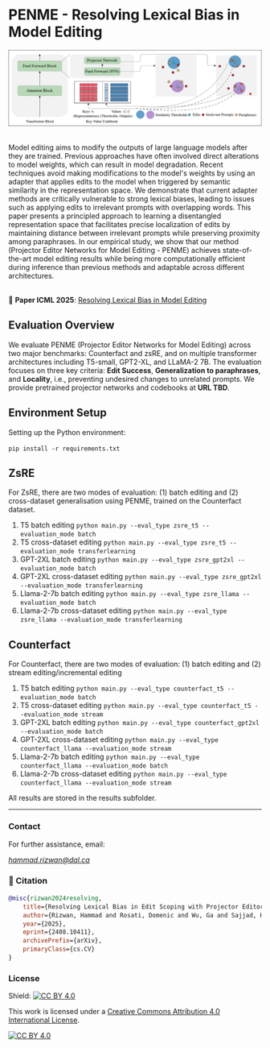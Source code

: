 # PENME - Resolving Lexical Bias in Model Editing
![Alt Text](PENME.png)

<br>
Model editing aims to modify the outputs of large language models after they are trained. Previous approaches have often involved direct alterations to model weights, which can result in model degradation. Recent techniques avoid making modifications to the model's weights by using an adapter that applies edits to the model when triggered by semantic similarity in the representation space. We demonstrate that current adapter methods are critically vulnerable to strong lexical biases, leading to issues such as applying edits to irrelevant prompts with overlapping words. This paper presents a principled approach to learning a disentangled representation space that facilitates precise localization of edits by maintaining distance between irrelevant prompts while preserving proximity among paraphrases. In our empirical study, we show that our method (Projector Editor Networks for Model Editing - PENME) achieves state-of-the-art model editing results while being more computationally efficient during inference than previous methods and adaptable across different architectures.<br /> <br /> 

📄 **Paper ICML 2025**: [Resolving Lexical Bias in Model Editing](https://www.arxiv.org/abs/2408.10411)


##  Evaluation Overview

We evaluate PENME (Projector Editor Networks for Model Editing) across two major benchmarks: Counterfact and zsRE, and on multiple transformer architectures including T5-small, GPT2-XL, and LLaMA-2 7B. The evaluation focuses on three key criteria: **Edit Success**, **Generalization to paraphrases**, and **Locality**, i.e., preventing undesired changes to unrelated prompts. We provide pretrained projector networks and codebooks at **URL TBD**.

## Environment Setup
Setting up the Python environment:

   `pip install -r requirements.txt`

## ZsRE
For ZsRE, there are two modes of evaluation: (1) batch editing and (2) cross-dataset generalisation using PENME, trained on the Counterfact dataset.


1. T5 batch editing
   `python main.py --eval_type zsre_t5 --evaluation_mode batch`
2. T5 cross-dataset editing
   `python main.py --eval_type zsre_t5 --evaluation_mode transferlearning`
3. GPT-2XL batch editing
   `python main.py --eval_type zsre_gpt2xl --evaluation_mode batch`
4. GPT-2XL cross-dataset editing
   `python main.py --eval_type zsre_gpt2xl --evaluation_mode transferlearning`
5. Llama-2-7b batch editing
    `python main.py --eval_type zsre_llama --evaluation_mode batch`
6. Llama-2-7b cross-dataset editing
    `python main.py --eval_type zsre_llama --evaluation_mode transferlearning`

## Counterfact
For Counterfact, there are two modes of evaluation: (1) batch editing and (2) stream editing/incremental editing


1. T5 batch editing
   `python main.py --eval_type counterfact_t5 --evaluation_mode batch`
2. T5 cross-dataset editing
   `python main.py --eval_type counterfact_t5 --evaluation_mode stream`
3. GPT-2XL batch editing
   `python main.py --eval_type counterfact_gpt2xl --evaluation_mode batch`
4. GPT-2XL cross-dataset editing
   `python main.py --eval_type counterfact_llama --evaluation_mode stream`
5. Llama-2-7b batch editing
    `python main.py --eval_type counterfact_llama --evaluation_mode batch`
6. Llama-2-7b cross-dataset editing
    `python main.py --eval_type counterfact_llama --evaluation_mode stream`

   
All results are stored in the results subfolder.


- - -

### Contact

For further assistance, email: 

*hammad.rizwan@dal.ca*

### 📎 Citation
```bibtex
@misc{rizwan2024resolving,
    title={Resolving Lexical Bias in Edit Scoping with Projector Editor Networks},
    author={Rizwan, Hammad and Rosati, Domenic and Wu, Ga and Sajjad, Hassan},
    year={2025},
    eprint={2408.10411},
    archivePrefix={arXiv},
    primaryClass={cs.CV}
}
```

### License

Shield: [![CC BY 4.0](https://img.shields.io/badge/License-CC%20BY%204.0-lightgrey.svg)](http://creativecommons.org/licenses/by/4.0/)

This work is licensed under a [Creative Commons Attribution 4.0 International License](http://creativecommons.org/licenses/by/4.0/).

[![CC BY 4.0](https://i.creativecommons.org/l/by/4.0/88x31.png)](http://creativecommons.org/licenses/by/4.0/)
